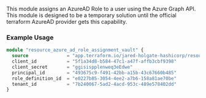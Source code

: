 This module assigns an AzureAD Role to a user using the Azure Graph API. This module is designed to be a temporary solution until the official terraform AzureAD provider gets this capability.

### Example Usage
```terraform
module "resource_azure_ad_role_assignment_vault" {
  source              = "app.terraform.io/jared-holgate-hashicorp/resource_azure_ad_role_assignment_vault/jaredholgate"
  client_id           = "5f1a34d8-b584-47c1-a47f-affb3cbf9398"
  client_secret       = "ggisispplenweq3eEdwe"
  principal_id        = "493675c9-f491-42bb-a15b-43c67660b485"
  role_definition_id  = "e0227b85-3054-4ee2-a7b6-158a81ae70be"
  tenant_id           = "7b240067-5ad2-4acd-953c-489e578402dd"
}
```

